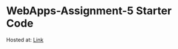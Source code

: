 # WebApps-Assignment-5 Starter Code
Hosted at: [Link](https://44-563-web-apps-f22.github.io/44563-webapps-assignment-5-ashok-gitrepos/insects.html)